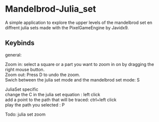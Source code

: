 # Mandelbrod-Julia_set
A simple application to explore the upper levels of the mandelbrod set en diffrent julia sets made with the PixelGameEngine by Javidx9.

## Keybinds  
general:  

Zoom in: select a square or a part you want to zoom in on by dragging the right mouse button.  
Zoom out: Press D to undo the zoom.  
Swich between the julia set mode and the mandelbrod set mode: S  

JuliaSet specific  
change the C in the julia set equation : left click  
add a point to the path that will be traced: ctrl+left click  
play the path you selected : P  

Todo: julia set zoom
